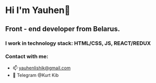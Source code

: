 # Hi I'm Yauhen👋
## Front - end developer from Belarus.
### I work in technology stack: HTML/CSS, JS, REACT/REDUX
### Contact with me:
 - 📫 yauhenlishik@gmail.com
 - 💬 Telegram @Kurt Kib
